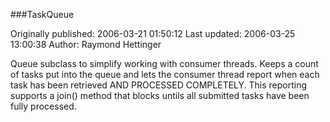 ###TaskQueue

Originally published: 2006-03-21 01:50:12
Last updated: 2006-03-25 13:00:38
Author: Raymond Hettinger

Queue subclass to simplify working with consumer threads.  Keeps a count of tasks put into the queue and lets the consumer thread report when each task has been retrieved AND PROCESSED COMPLETELY.  This reporting supports a join() method that blocks untils all submitted tasks have been fully processed.